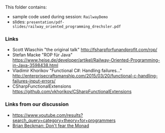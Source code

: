 This folder contains:

- sample code used during session: `RailwayDemo`
- slides: `presentation/pdf-slides/railway_oriented_programming_drechsler.pdf`

### Links

- Scott Wlaschin "the original talk" http://fsharpforfunandprofit.com/rop/
- Stefan Macke "ROP f&uuml;r Java" https://www.heise.de/developer/artikel/Railway-Oriented-Programming-in-Java-3598438.html
- Vladimir Khorikov "Functional C#: Handling failures..." http://enterprisecraftsmanship.com/2015/03/20/functional-c-handling-failures-input-errors/
- CSharpFunctionalExtensions https://github.com/vkhorikov/CSharpFunctionalExtensions

### Links from our discussion

- https://www.youtube.com/results?search_query=category+theory+for+programmers
- [Brian Beckman: Don't fear the Monad](https://www.youtube.com/watch?v=ZhuHCtR3xq8&list=PLrNyI_EipITqnYTAtAPc930kfUX6-t6RJ&index=5)
